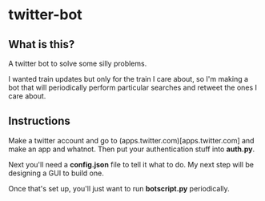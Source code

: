 # twitter-bot

## What is this?

A twitter bot to solve some silly problems.

I wanted train updates but only for the train I care about, so I'm making a bot that will periodically perform particular searches and retweet the ones I care about.

## Instructions

Make a twitter account and go to (apps.twitter.com)[apps.twitter.com] and make an app and whatnot. Then put your authentication stuff into **auth.py**.

Next you'll need a **config.json** file to tell it what to do. My next step will be designing a GUI to build one.

Once that's set up, you'll just want to run **botscript.py** periodically.